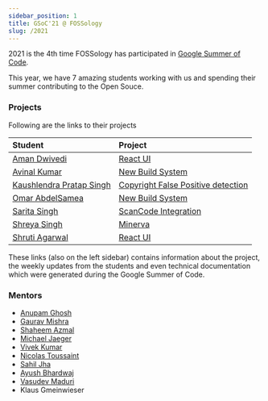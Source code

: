 ```yaml
---
sidebar_position: 1
title: GSoC'21 @ FOSSology
slug: /2021
---
```

<!--
SPDX-License-Identifier: CC-BY-SA-4.0

SPDX-FileCopyrightText: 2021 Gaurav Mishra <mishra.gaurav@siemens.com>
SPDX-FileCopyrightText: 2021 Siemens AG
-->

2021 is the 4th time FOSSology has participated in
[Google Summer of Code](https://summerofcode.withgoogle.com/organizations/6095425418821632/).

This year, we have 7 amazing students working with us and spending their summer
contributing to the Open Souce.

### Projects
Following are the links to their projects

| Student | Project |
| :--- | :--- |
| [Aman Dwivedi](https://github.com/Aman-Codes) | [React UI](/docs/2021/ui) |
| [Avinal Kumar](https://github.com/avinal) | [New Build System](/docs/2021/buildsystem) |
| [Kaushlendra Pratap Singh](https://github.com/Kaushl2208) | [Copyright False Positive detection](/docs/2021/copyrights) |
| [Omar AbdelSamea](https://github.com/OmarAbdelSamea) | [New Build System](/docs/2021/microservice) |
| [Sarita Singh](https://github.com/itssingh) | [ScanCode Integration](/docs/2021/scancode) |
| [Shreya Singh](https://github.com/SinghShreya05) | [Minerva](/docs/2021/minerva) |
| [Shruti Agarwal](https://github.com/shruti3004) | [React UI](/docs/2021/ui) |

These links (also on the left sidebar) contains information about the project,
the weekly updates from the students and even technical documentation which
were generated during the Google Summer of Code.

### Mentors

* [Anupam Ghosh](https://github.com/ag4ums)
* [Gaurav Mishra](https://github.com/GMishx)
* [Shaheem Azmal](https://github.com/shaheemazmalmmd)
* [Michael Jaeger](https://github.com/mcjaeger)
* [Vivek Kumar](https://github.com/viv9k)
* [Nicolas Toussaint](https://github.com/NicolasToussaint)
* [Sahil Jha](https://github.com/sjha2048)
* [Ayush Bhardwaj](https://github.com/hastagAB)
* [Vasudev Maduri](https://github.com/vasudevmaduri)
* Klaus Gmeinwieser
